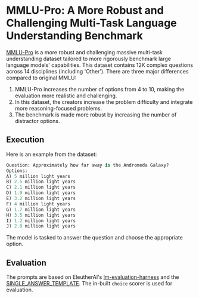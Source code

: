 # MMLU-Pro: A More Robust and Challenging Multi-Task Language Understanding Benchmark

[MMLU-Pro](https://arxiv.org/pdf/2406.01574) is a more robust and challenging massive multi-task understanding dataset tailored to more rigorously benchmark large language models' capabilities. This dataset contains 12K complex questions across 14 disciplines (including 'Other'). There are three major differences compared to original MMLU:
1. MMLU-Pro increases the number of options from 4 to 10, making the evaluation more realistic and challenging.
2. In this dataset, the creators increase the problem difficulty and integrate more reasoning-focused problems.
3. The benchmark is made more robust by increasing the number of distractor options.

## Execution
Here is an example from the dataset:
```python
Question: Approximately how far away is the Andromeda Galaxy?
Options:
A) 5 million light years
B) 2.5 million light years
C) 2.1 million light years
D) 1.9 million light years
E) 3.2 million light years
F) 4 million light years
G) 1.7 million light years
H) 3.5 million light years
I) 1.2 million light years
J) 2.8 million light years
```
The model is tasked to answer the question and choose the appropriate option.

## Evaluation
The prompts are based on EleutherAI's [lm-evaluation-harness](https://github.com/EleutherAI/lm-evaluation-harness/tree/main/lm_eval/tasks/mmlu_pro) and the [SINGLE_ANSWER_TEMPLATE](https://github.com/UKGovernmentBEIS/inspect_ai/blob/main/src/inspect_ai/solver/_multiple_choice.py#L14). The in-built `choice` scorer is used for evaluation.
